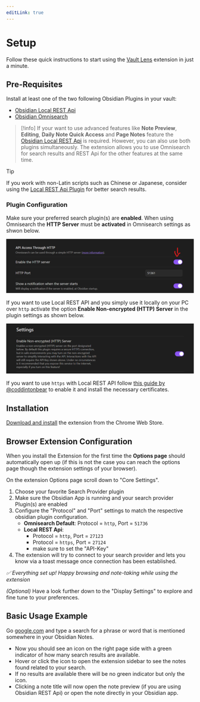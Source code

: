 ```yaml
---
editLink: true
---
```


# Setup

Follow these quick instructions to start using the [Vault Lens](https://chromewebstore.google.com/detail/ikdemlfoilfdmcdiegelchlhfnkpmaee/) extension in just a minute.

## Pre-Requisites

Install at least one of the two following Obsidian Plugins in your vault:
- [Obsidian Local REST Api](obsidian://show-plugin?id=obsidian-local-rest-api)
- [Obsidian Omnisearch](obsidian://show-plugin?id=omnisearch)

> [!info]
> If your want to use advanced features like **Note Preview**, **Editing**, **Daily Note Quick Access** and **Page Notes** feature the [Obsidian Local REST Api](obsidian://show-plugin?id=obsidian-local-rest-api) is required.
> However, you can also use both plugins simultaneously. The extension allows you to use Omnisearch for search results and REST Api for the other features at the same time.

> [!tip]
> If you work with non-Latin scripts such as Chinese or Japanese, consider using the [Local REST Api Plugin](obsidian://show-plugin?id=obsidian-local-rest-api) for better search results.

### Plugin Configuration

Make sure your preferred search plugin(s) are **enabled**. When using Omnisearch the **HTTP Server** must be **activated** in Omnisearch settings as shwon below. 

![](./img/omnisearch-http-server.png)

If you want to use Local REST API and you simply use it locally on your PC over `http` activate the option **Enable Non-encrypted (HTTP) Server** in the plugin settings as shown below. 

![](./img/local-rest-api-http-server.png)

If you want to use ``https`` with Local REST API follow [this guide by @coddintonbear](https://github.com/coddingtonbear/obsidian-web/wiki/How-do-I-get-my-browser-trust-my-Obsidian-Local-REST-API-certificate%3F) to enable it and install the necessary certificates.



## Installation

[Download and install](https://chromewebstore.google.com/detail/ikdemlfoilfdmcdiegelchlhfnkpmaee/) the extension from the Chrome Web Store.

## Browser Extension Configuration

When you install the Extension for the first time the **Options page** should automatically open up (if this is not the case you can reach the options page though the extension settings of your browser).

On the extension Options page scroll down to "Core Settings".
1. Choose your favorite Search Provider plugin
2. Make sure the Obsidian App is running and your search provider Plugin(s) are enabled
3. Configure the "Protocol" and "Port" settings to match the respective obsidian plugin configuration.
   - **Omnisearch Default**: Protocol = `http`, Port = `51736`
   - **Local REST Api**:
      - Protocol = `http`, Port = `27123`
      - Protocol = `https`, Port = `27124`
      - make sure to set the "API-Key"
4. The extension will try to connect to your search provider and lets you know via a toast message once connection has been established.

*✅ Everything set up!  Happy browsing and note-taking while using the extension*

_(Optional)_ Have a look further down to the "Display Settings" to explore and fine tune to your preferences.

## Basic Usage Example

Go [google.com](https://google.com) and type a search for a phrase or word that is mentioned somewhere in your Obsidian Notes.
- Now you should see an icon on the right page side with a green indicator of how many search results are available.
- Hover or click the icon to open the extension sidebar to see the notes found related to your search.
- If no results are available there will be no green indicator but only the icon.
- Clicking a note title will now open the note preview (if you are using Obsidian REST Api) or open the note directly in your Obsidian app.
